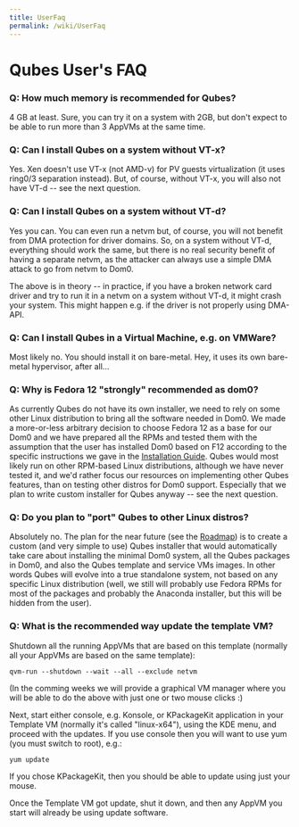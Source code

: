 ```yaml
---
title: UserFaq
permalink: /wiki/UserFaq
---
```


Qubes User's FAQ
================

### Q: How much memory is recommended for Qubes?

4 GB at least. Sure, you can try it on a system with 2GB, but don't expect to be able to run more than 3 AppVMs at the same time.

### Q: Can I install Qubes on a system without VT-x?

Yes. Xen doesn't use VT-x (not AMD-v) for PV guests virtualization (it uses ring0/3 separation instead). But, of course, without VT-x, you will also not have VT-d -- see the next question.

### Q: Can I install Qubes on a system without VT-d?

Yes you can. You can even run a netvm but, of course, you will not benefit from DMA protection for driver domains. So, on a system without VT-d, everything should work the same, but there is no real security benefit of having a separate netvm, as the attacker can always use a simple DMA attack to go from netvm to Dom0.

The above is in theory -- in practice, if you have a broken network card driver and try to run it in a netvm on a system without VT-d, it might crash your system. This might happen e.g. if the driver is not properly using DMA-API.

### Q: Can I install Qubes in a Virtual Machine, e.g. on VMWare?

Most likely no. You should install it on bare-metal. Hey, it uses its own bare-metal hypervisor, after all...

### Q: Why is Fedora 12 "strongly" recommended as dom0?

As currently Qubes do not have its own installer, we need to rely on some other Linux distribution to bring all the software needed in Dom0. We made a more-or-less arbitrary decision to choose Fedora 12 as a base for our Dom0 and we have prepared all the RPMs and tested them with the assumption that the user has installed Dom0 based on F12 according to the specific instructions we gave in the [Installation Guide](/wiki/InstallationGuide). Qubes would most likely run on other RPM-based Linux distributions, although we have never tested it, and we'd rather focus our resources on implementing other Qubes features, than on testing other distros for Dom0 support. Especially that we plan to write custom installer for Qubes anyway -- see the next question.

### Q: Do you plan to "port" Qubes to other Linux distros?

Absolutely no. The plan for the near future (see the [​Roadmap](https://www.qubes-os.org/trac/roadmap)) is to create a custom (and very simple to use) Qubes installer that would automatically take care about installing the minimal Dom0 system, all the Qubes packages in Dom0, and also the Qubes template and service VMs images. In other words Qubes will evolve into a true standalone system, not based on any specific Linux distribution (well, we still will probably use Fedora RPMs for most of the packages and probably the Anaconda installer, but this will be hidden from the user).

### Q: What is the recommended way update the template VM?

Shutdown all the running AppVMs that are based on this template (normally all your AppVMs are based on the same template):

``` {.wiki}
qvm-run --shutdown --wait --all --exclude netvm
```

(In the comming weeks we will provide a graphical VM manager where you will be able to do the above with just one or two mouse clicks :)

Next, start either console, e.g. Konsole, or KPackageKit application in your Template VM (normally it's called "linux-x64"), using the KDE menu, and proceed with the updates. If you use console then you will want to use yum (you must switch to root), e.g.:

``` {.wiki}
yum update
```

If you chose KPackageKit, then you should be able to update using just your mouse.

Once the Template VM got update, shut it down, and then any AppVM you start will already be using update software.
